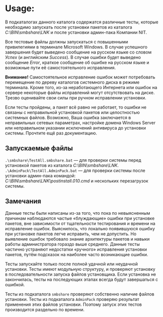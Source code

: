 # Usage:

В подкаталогах данного каталога содержатся различные тесты, которые
необходимо запускать после установки пакетов из каталога
*C:\\BIN\smbshare\LNK* и после установки админ-пака Компании NIT.

Все тестовые файлы должны запускаться с повышенными привилегиями в
терминале Microsoft Windows. В случае успешного завершения будет
выведено сообщение на русском языке со словом *Успех* (и английским
*Success*). В случае ошибки будет выведено сообщение *Error*, краткое
сообщение об ошибке на русском языке и возможные пути её
самостоятельного исправления.

**Внимание!** Самостоятельное исправление ошибок может потребовать
перемещение по дереву каталогов системного диска в режиме терминала.
Кроме того, из-за неработающего Интернета или ошибок на сервере
некоторые файлы исправлений могут отсутствовать на диске. Трезво
оценивайте свои силы при ручном исправлении установки.

Если тесты пройдены, а пакет всё равно не работает, то ошибки не связаны
с неправильной установкой пакетов или целостностью системных файлов.
Возможно, Ваша ошибка заключается в неправильных сетевых параметрах,
настройке домена Windows Server или неправильном указании исключений
антивируса до установки системы. Прочтите ещё раз документацию.

## Запускаемые файлы

`.\smbshare\TestAll.smbshare.bat` — для проверки системы перед
установкой пакетов из каталога *C:\\BIN\smbshare\LNK*.
`.\AdminPack\TestAll.AdminPack.bat` — для проверки системы после
установки админ-пака командой:
*C:\\BIN\smbshare\LNK\postinstall.010.cmd* и нескольких перезагрузок
системы.

## Замечания

Данные тесты были написаны из-за того, что пока по невыясненным причинам
наблюдаются частые «блуждающие» ошибки при установке пакетов, вне
зависимости от тщательности тестирования и времени на исправление
ошибок. Выяснилось, что локально появившуюся ошибку при установке
пакетов легче исправить, чем не допустить. Но выявление ошибок требовало
знание архитектуры пакетов и навыки работы администратора гораздо выше
среднего. Данные тесты частично устраняют недостатки «ручного»
исправления установки пакетов, путём подсказок на наиболее часто
возникающие ошибки.

Тесты запускайте только после полной удачной или неудачной установки.
Тесты имеют модульную структуру, и проверяют установку в
последовательности запуска файлов установщика. Если установка не
закончилась, тесты на последующих этапах всегда будут завершаться с
ошибкой.

Тесты из подкаталога `smbshare` проверяют собственно наличие файлов
установки. Тесты из подкаталога `AdminPack` проверяю результат
применения этих файлов установки. Поэтому запуск этих тестов
производится раздельно по времени.
